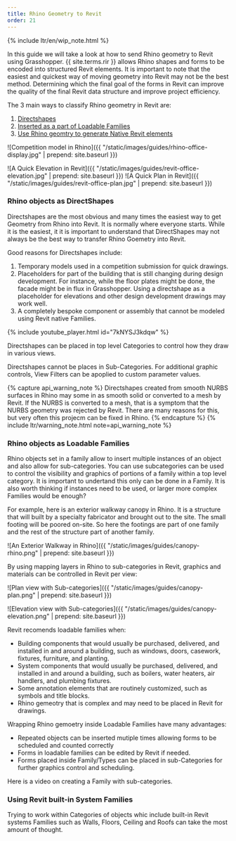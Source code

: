 ```yaml
---
title: Rhino Geometry to Revit
order: 21
---
```


{% include ltr/en/wip_note.html %}

In this guide we will take a look at how to send Rhino geometry to Revit using Grasshopper. {{ site.terms.rir }} allows Rhino shapes and forms to be encoded into structured Revit elements.  It is important to note that the easiest and quickest way of moving geometry into Revit may not be the best method. Determining which the final goal of the forms in Revit can improve the quality of the final Revit data structure and improve project efficiency.

The 3 main ways to classify Rhino geometry in Revit are: 

1. [Directshapes](#rhino-objects-as-directshapes)
1. [Inserted as a part of Loadable Families](#rhino-objects-as-loadable-families)
1. [Use Rhino geomtry to generate Native Revit elements](#using-revit-built-in-system-families)

![Competition model in Rhino]({{ "/static/images/guides/rhino-office-display.jpg" | prepend: site.baseurl }})

![A Quick Elevation in Revit]({{ "/static/images/guides/revit-office-elevation.jpg" | prepend: site.baseurl }}) ![A Quick Plan in Revit]({{ "/static/images/guides/revit-office-plan.jpg" | prepend: site.baseurl }})

### Rhino objects as DirectShapes

Directshapes are the most obvious and many times the easiest way to get Geometry from Rhino into Revit. It is normally where everyone starts.  While it is the easiest, it it is important to understand that DirectShapes may not always be the best way to transfer Rhino Goemetry into Revit. 

Good reasons for Directshapes include:
1. Temporary models used in a competition submission for quick drawings.
1. Placeholders for part of the building that is still changing during design development.  For instance, while the floor plates might be done, the facade might be in flux in Grasshopper.  Using a directshape as a placeholder for elevations and other design development drawings may work well.
1. A completely bespoke component or assembly that cannot be modeled using Revit native Families.

{% include youtube_player.html id="7kNYSJ3kdqw" %}

Directshapes can be placed in top level Categories to control how they draw in various views.  

Directshapes cannot be places in Sub-Categories. For additional graphic controls, View Filters can be apoplied to custom parameter values.

{% capture api_warning_note %}
Directshapes created from smooth NURBS surfaces in Rhino may some in as smooth solid or converted to a mesh by Revit.  If the NURBS is converted to a mesh, that is a symptom that the NURBS geometry was rejected by Revit.  There are many reasons for this, but very often this projecm can be fixed in Rhino.
{% endcapture %}
{% include ltr/warning_note.html note=api_warning_note %}

### Rhino objects as Loadable Families

Rhino objects set in a family allow to insert multiple instances of an object and also allow for sub-categories.  You can use subcategories can be used to control the visibility and graphics of portions of a family within a top level category. It is important to undertand this only can be done in a Family.  It is also worth thinking if instances need to be used, or larger more complex Families would be enough?

For example, here is an exterior walkway canopy in Rhino.  It is a structure that will built by a specialty fabricator and brought out to the site.  The small footing will be poored on-site.  So here the footings are part of one family and the rest of the structure part of another family.

![An Exterior Walkway in Rhino]({{ "/static/images/guides/canopy-rhino.png" | prepend: site.baseurl }})

By using mapping layers in Rhino to sub-categories in Revit, graphics and materials can be controlled in Revit per view:

![Plan view with Sub-categories]({{ "/static/images/guides/canopy-plan.png" | prepend: site.baseurl }})

![Elevation view with Sub-categories]({{ "/static/images/guides/canopy-elevation.png" | prepend: site.baseurl }})

Revit recomends loadable families when:
* Building components that would usually be purchased, delivered, and installed in and around a building, such as windows, doors, casework, fixtures, furniture, and planting.
* System components that would usually be purchased, delivered, and installed in and around a building, such as boilers, water heaters, air handlers, and plumbing fixtures.
* Some annotation elements that are routinely customized, such as symbols and title blocks.
* Rhino gemeotry that is complex and may need to be placed in Revit for drawings.

Wrapping Rhino gemoetry inside Loadable Families have many advantages:
* Repeated objects can be inserted mutiple times allowing forms to be scheduled and counted correctly
* Forms in loadable families can be edited by Revit if needed.
* Forms placed inside Family/Types can be placed in sub-Categories for further graphics control and scheduling. 

Here is a video on creating a Family with sub-categories.

### Using Revit built-in System Families

Trying to work within Categories of objects whic include built-in Revit systems Families such as Walls, Floors, Ceiling and Roofs can take the most amount of thought.
